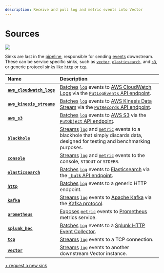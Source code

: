 ```yaml
---
description: Receive and pull log and metric events into Vector
---
```


<!--
     THIS FILE IS AUTOOGENERATED!

     To make changes please edit the template located at:

     scripts/generate/templates/docs/usage/configuration/sinks/README.md.erb
-->

# Sources

![][images.sinks]

Sinks are last in the [pipeline][docs.pipelines], responsible for sending
[events][docs.event] downstream. These can be service specific sinks, such as
[`vector`][docs.vector_sink], [`elasticsearch`][docs.elasticsearch_sink], and
[`s3`][docs.aws_s3_sink], or generic protocol sinks like
[`http`][docs.http_sink] or [`tcp`][docs.tcp_sink].

| Name  | Description |
|:------|:------------|
| [**`aws_cloudwatch_logs`**][docs.aws_cloudwatch_logs_sink] | [Batches](#buffers-and-batches) [`log`][docs.log_event] events to [AWS CloudWatch Logs][url.aws_cw_logs] via the [`PutLogEvents` API endpoint](https://docs.aws.amazon.com/AmazonCloudWatchLogs/latest/APIReference/API_PutLogEvents.html). |
| [**`aws_kinesis_streams`**][docs.aws_kinesis_streams_sink] | [Batches](#buffers-and-batches) [`log`][docs.log_event] events to [AWS Kinesis Data Stream][url.aws_kinesis_data_streams] via the [`PutRecords` API endpoint](https://docs.aws.amazon.com/kinesis/latest/APIReference/API_PutRecords.html). |
| [**`aws_s3`**][docs.aws_s3_sink] | [Batches](#buffers-and-batches) [`log`][docs.log_event] events to [AWS S3][url.aws_s3] via the [`PutObject` API endpoint](https://docs.aws.amazon.com/AmazonS3/latest/API/RESTObjectPUT.html). |
| [**`blackhole`**][docs.blackhole_sink] | [Streams](#streaming) [`log`][docs.log_event] and [`metric`][docs.metric_event] events to a blackhole that simply discards data, designed for testing and benchmarking purposes. |
| [**`console`**][docs.console_sink] | [Streams](#streaming) [`log`][docs.log_event] and [`metric`][docs.metric_event] events to the console, `STDOUT` or `STDERR`. |
| [**`elasticsearch`**][docs.elasticsearch_sink] | [Batches](#buffers-and-batches) [`log`][docs.log_event] events to [Elasticsearch][url.elasticsearch] via the [`_bulk` API endpoint](https://www.elastic.co/guide/en/elasticsearch/reference/current/docs-bulk.html). |
| [**`http`**][docs.http_sink] | [Batches](#buffers-and-batches) [`log`][docs.log_event] events to a generic HTTP endpoint. |
| [**`kafka`**][docs.kafka_sink] | [Streams](#streaming) [`log`][docs.log_event] events to [Apache Kafka][url.kafka] via the [Kafka protocol][url.kafka_protocol]. |
| [**`prometheus`**][docs.prometheus_sink] | [Exposes](#exposing-and-scraping) [`metric`][docs.metric_event] events to [Prometheus][url.prometheus] metrics service. |
| [**`splunk_hec`**][docs.splunk_hec_sink] | [Batches](#buffers-and-batches) [`log`][docs.log_event] events to a [Splunk HTTP Event Collector][url.splunk_hec]. |
| [**`tcp`**][docs.tcp_sink] | [Streams](#streaming) [`log`][docs.log_event] events to a TCP connection. |
| [**`vector`**][docs.vector_sink] | [Streams](#streaming) [`log`][docs.log_event] events to another downstream Vector instance. |

[+ request a new sink][url.new_sink]


[docs.aws_cloudwatch_logs_sink]: ../../../usage/configuration/sinks/aws_cloudwatch_logs.md
[docs.aws_kinesis_streams_sink]: ../../../usage/configuration/sinks/aws_kinesis_streams.md
[docs.aws_s3_sink]: ../../../usage/configuration/sinks/aws_s3.md
[docs.blackhole_sink]: ../../../usage/configuration/sinks/blackhole.md
[docs.console_sink]: ../../../usage/configuration/sinks/console.md
[docs.elasticsearch_sink]: ../../../usage/configuration/sinks/elasticsearch.md
[docs.event]: ../../../about/data-model/README.md#event
[docs.http_sink]: ../../../usage/configuration/sinks/http.md
[docs.kafka_sink]: ../../../usage/configuration/sinks/kafka.md
[docs.log_event]: ../../../about/data-model/log.md
[docs.metric_event]: ../../../about/data-model/metric.md
[docs.pipelines]: ../../../usage/configuration/README.md#composition
[docs.prometheus_sink]: ../../../usage/configuration/sinks/prometheus.md
[docs.splunk_hec_sink]: ../../../usage/configuration/sinks/splunk_hec.md
[docs.tcp_sink]: ../../../usage/configuration/sinks/tcp.md
[docs.vector_sink]: ../../../usage/configuration/sinks/vector.md
[images.sinks]: ../../../assets/sinks.svg
[url.aws_cw_logs]: https://docs.aws.amazon.com/AmazonCloudWatch/latest/logs/WhatIsCloudWatchLogs.html
[url.aws_kinesis_data_streams]: https://aws.amazon.com/kinesis/data-streams/
[url.aws_s3]: https://aws.amazon.com/s3/
[url.elasticsearch]: https://www.elastic.co/products/elasticsearch
[url.kafka]: https://kafka.apache.org/
[url.kafka_protocol]: https://kafka.apache.org/protocol
[url.new_sink]: https://github.com/timberio/vector/issues/new?labels=Type%3A+New+Feature
[url.prometheus]: https://prometheus.io/
[url.splunk_hec]: http://dev.splunk.com/view/event-collector/SP-CAAAE6M
